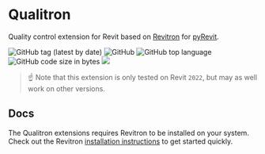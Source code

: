 # Qualitron

Quality control extension for Revit based on [Revitron](https://github.com/revitron/revitron) for [pyRevit](https://github.com/eirannejad/pyRevit).

![GitHub tag (latest by date)](https://img.shields.io/github/v/tag/qualitron/qualitron?label=version)
![GitHub](https://img.shields.io/github/license/qualitron/qualitron?color=222222)
![GitHub top language](https://img.shields.io/github/languages/top/qualitron/qualitron?color=222222)
![GitHub code size in bytes](https://img.shields.io/github/languages/code-size/qualitron/qualitron?color=222222)
![](https://img.shields.io/badge/Revit-2022-222222)

> :point_up: Note that this extension is only tested on Revit `2022`, but may as well work on other versions.

## Docs

The Qualitron extensions requires Revitron to be installed on your system. Check out the Revitron [installation instructions](https://revitron.readthedocs.io/en/latest/get-started.html) to get started quickly.
